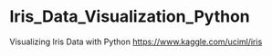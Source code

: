 # Iris_Data_Visualization_Python
Visualizing Iris Data with Python
https://www.kaggle.com/uciml/iris
